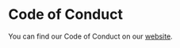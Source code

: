 # Code of Conduct

You can find our Code of Conduct on our [website](https://www.sktime.org/en/latest/code_of_conduct.html).
